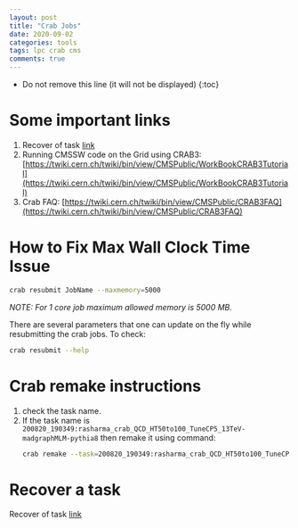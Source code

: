 ```yaml
---
layout: post
title: "Crab Jobs"
date: 2020-09-02
categories: tools
tags: lpc crab cms
comments: true
---
```


- Do not remove this line (it will not be displayed)
  {:toc}

# Some important links

1. Recover of task [link](https://twiki.cern.ch/twiki/bin/view/CMSPublic/CRAB3FAQ#Recovery_task)
1. Running CMSSW code on the Grid using CRAB3: [https://twiki.cern.ch/twiki/bin/view/CMSPublic/WorkBookCRAB3Tutorial](https://twiki.cern.ch/twiki/bin/view/CMSPublic/WorkBookCRAB3Tutorial)
1. Crab FAQ: [https://twiki.cern.ch/twiki/bin/view/CMSPublic/CRAB3FAQ](https://twiki.cern.ch/twiki/bin/view/CMSPublic/CRAB3FAQ)

# How to Fix Max Wall Clock Time Issue

```bash
crab resubmit JobName --maxmemory=5000
```

_NOTE: For 1 core job maximum allowed memory is 5000 MB._

There are several parameters that one can update on the fly while resubmitting the crab jobs. To check:

```bash
crab resubmit --help
```

# Crab remake instructions

1. check the task name.
2. If the task name is `200820_190349:rasharma_crab_QCD_HT50to100_TuneCP5_13TeV-madgraphMLM-pythia8` then remake it using command:
   ```bash
   crab remake --task=200820_190349:rasharma_crab_QCD_HT50to100_TuneCP5_13TeV-madgraphMLM-pythia8
   ```

# Recover a task

Recover of task [link](https://twiki.cern.ch/twiki/bin/view/CMSPublic/CRAB3FAQ#Recovery_task)
